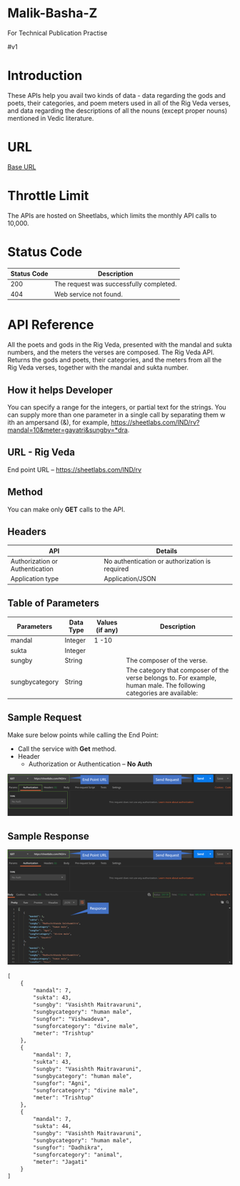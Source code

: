 # Malik-Basha-Z
For Technical Publication Practise

#v1
# Introduction
These APIs help you avail two kinds of data - data regarding the gods and poets, their categories, and poem meters used in all of the Rig Veda verses, and data regarding the descriptions of all the nouns (except proper nouns) mentioned in Vedic literature.
# URL 
[Base URL](https://aninditabasu.github.io/indica/index.html)
# Throttle Limit
The APIs are hosted on Sheetlabs, which limits the monthly API calls to 10,000.
# Status Code
| Status Code | Description |
|--- | ---|
200 | The request was successfully completed.
404 | Web service not found.
# API Reference
All the poets and gods in the Rig Veda, presented with the mandal and sukta numbers, and the meters the verses are composed.
The Rig Veda API. Returns the gods and poets, their categories, and the meters from all the Rig Veda verses, together with the mandal and sukta number.
## How it helps Developer
You can specify a range for the integers, or partial text for the strings. You can supply more than one parameter in a single call by separating them w ith an ampersand (&), for example, https://sheetlabs.com/IND/rv?mandal=10&meter=gayatri&sungby=*dra.
## URL - Rig Veda
End point URL – https://sheetlabs.com/IND/rv
## Method
You can make only **GET** calls to the API. 
## Headers
| API | Details |
| --- | --- |
Authorization or Authentication | No authentication or authorization is required
Application type | Application/JSON
## Table of Parameters
| Parameters | Data Type | Values (if any) | Description
| --- | --- | --- | ---
mandal | Integer | 1 -10
sukta | Integer |
sungby | String | | The composer of the verse.
sungbycategory | String | | The category that composer of the verse belongs to. For example, human male. The following categories are available: 
## Sample Request
Make sure below points while calling the End Point:
* Call the service with **Get** method.
* Header
    * Authorization or Authentication – **No Auth**


![Sample Request](SampleRequest.png)

## Sample Response
![Sample Response](SampleReponse.png)
```
[
    {
        "mandal": 7,
        "sukta": 43,
        "sungby": "Vasishth Maitravaruni",
        "sungbycategory": "human male",
        "sungfor": "Vishwadeva",
        "sungforcategory": "divine male",
        "meter": "Trishtup"
    },
    {
        "mandal": 7,
        "sukta": 43,
        "sungby": "Vasishth Maitravaruni",
        "sungbycategory": "human male",
        "sungfor": "Agni",
        "sungforcategory": "divine male",
        "meter": "Trishtup"
    },
    {
        "mandal": 7,
        "sukta": 44,
        "sungby": "Vasishth Maitravaruni",
        "sungbycategory": "human male",
        "sungfor": "Dadhikra",
        "sungforcategory": "animal",
        "meter": "Jagati"
    }
]
```

